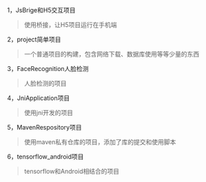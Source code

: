 1，JsBrige和H5交互项目

> 使用桥接，让H5项目运行在手机端

2，project简单项目

> 一个普通项目的构建，包含网络下载、数据库使用等等少量的东西

3，FaceRecognition人脸检测

> 人脸检测的项目

4，JniApplication项目

> 使用jni开发的项目

5，MavenRespository项目

> 使用maven私有仓库的项目，添加了库的提交和使用脚本

6，tensorflow_android项目

> tensorflow和Android相结合的项目